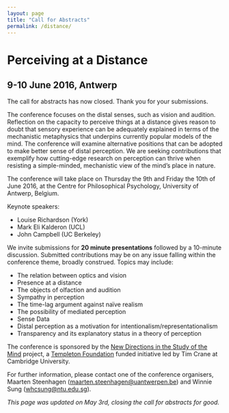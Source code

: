 ```yaml
---
layout: page
title: "Call for Abstracts"
permalink: /distance/
---
```


# Perceiving at a Distance

## 9-10 June 2016, Antwerp

The call for abstracts has now closed. Thank you for your submissions.

The conference focuses on the distal senses, such as vision and audition. Reflection on the capacity to perceive things at a distance gives reason to doubt that sensory experience can be adequately explained in terms of the mechanistic metaphysics that underpins currently popular models of the mind. The conference will examine alternative positions that can be adopted to make better sense of distal perception. We are seeking contributions that exemplify how cutting-edge research on perception can thrive when resisting a simple-minded, mechanistic view of the mind’s place in nature. 

The conference will take place on Thursday the 9th and Friday the 10th of June 2016, at the Centre for Philosophical Psychology, University of Antwerp, Belgium. 

Keynote speakers:

- Louise Richardson (York)
- Mark Eli Kalderon (UCL)
- John Campbell (UC Berkeley)

We invite submissions for __20 minute presentations__ followed by a 10-minute discussion. Submitted contributions may be on any issue falling within the conference theme, broadly construed. Topics may include: 

- The relation between optics and vision 
- Presence at a distance
- The objects of olfaction and audition 
- Sympathy in perception 
- The time-lag argument against naïve realism
- The possibility of mediated perception
- Sense Data
- Distal perception as a motivation for intentionalism/representationalism
- Transparency and its explanatory status in a theory of perception

The conference is sponsored by the [New Directions in the Study of the Mind](http://www.newdirectionsproject.com) project, a [Templeton Foundation](http://www.templeton.org) funded initiative led by Tim Crane at Cambridge University.

For further information, please contact one of the conference organisers, Maarten Steenhagen (maarten.steenhagen@uantwerpen.be) and Winnie Sung (whcsung@ntu.edu.sg). 

_This page was updated on May 3rd, closing the call for abstracts for good._


